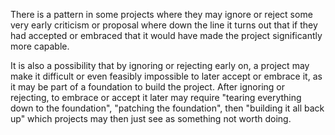 There is a pattern in some projects where they may ignore or reject some very early criticism or proposal where down the line it turns out that if they had accepted or embraced that it would have made the project significantly more capable.

It is also a possibility that by ignoring or rejecting early on, a project may make it difficult or even feasibly impossible to later accept or embrace it, as it may be part of a foundation to build the project. After ignoring or rejecting, to embrace or accept it later may require "tearing everything down to the foundation", "patching the foundation", then "building it all back up" which projects may then just see as something not worth doing.